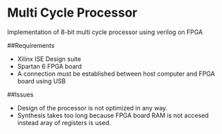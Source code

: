 # Multi Cycle Processor
Implementation of 8-bit multi cycle processor using verilog on FPGA

##Requirements
- Xilinx ISE Design suite
- Spartan 6 FPGA board
- A connection must be established between host computer and FPGA board using USB

##Issues
- Design of the processor is not optimized in any way.
- Synthesis takes too long because FPGA board RAM is not accesed instead aray of registers is used.
